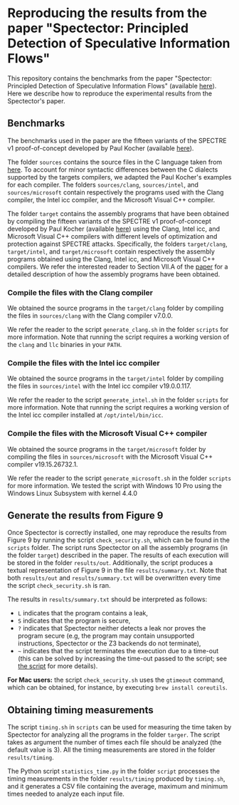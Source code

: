# Reproducing the results from the paper "Spectector: Principled Detection of Speculative Information Flows"

This repository contains the benchmarks from the paper "Spectector: Principled
Detection of Speculative Information Flows" (available [here](https://spectector.github.org/papers/spectector.pdf)). Here we
describe how to reproduce the experimental results from the Spectector's paper.

## <a name="benchmarks"></a> Benchmarks

The benchmarks used in the paper are the fifteen variants of the SPECTRE v1
proof-of-concept developed by Paul Kocher (available [here](https://www.paulkocher.com/doc/MicrosoftCompilerSpectreMitigation.html)).

The folder `sources` contains the source files in the C language taken from
[here](https://www.paulkocher.com/doc/MicrosoftCompilerSpectreMitigation.html).
To account for minor syntactic differences between the C dialects supported by
the targets compilers, we adapted the Paul Kocher's examples for each compiler.
The folders `sources/clang`, `sources/intel`, and `sources/microsoft` contain
respectively the programs used with the Clang compiler, the Intel icc compiler,
and the Microsoft Visual C++ compiler.

The folder `target` contains the assembly programs that have been obtained by
compiling the fifteen variants of the SPECTRE v1 proof-of-concept developed by
Paul Kocher (available
[here](https://www.paulkocher.com/doc/MicrosoftCompilerSpectreMitigation.html))
using the Clang, Intel icc, and Microsoft Visual C++ compilers with different
levels of optimization and protection against SPECTRE attacks. Specifically, the
folders `target/clang`, `target/intel`, and `target/microsoft` contain
respectively the assembly programs obtained using the Clang, Intel icc, and
Microsoft Visual C++ compilers. We refer the interested reader to Section VII.A
of the [paper](https://spectector.github.org/papers/spectector.pdf) for a detailed description of how the assembly programs
have been obtained.

### Compile the files with the Clang compiler

We obtained the source programs in the `target/clang` folder by compiling the
files in `sources/clang` with the Clang compiler v7.0.0. 

We refer the reader to
the script `generate_clang.sh` in the folder `scripts` for more
information. Note that running the script requires a working version of the
`clang` and `llc` binaries in your `PATH`.

### Compile the files with the Intel icc compiler

We obtained the source programs in the `target/intel` folder by
compiling the files in `sources/intel` with the Intel icc compiler
v19.0.0.117.

We refer the reader to the script `generate_intel.sh` in the folder `scripts`
for more information. Note that running the script requires a working version of
the Intel icc compiler installed at `/opt/intel/bin/icc`.

### Compile the files with the Microsoft Visual C++ compiler

We obtained the source programs in the `target/microsoft` folder by
compiling the files in `sources/microsoft` with the Microsoft Visual
C++ compiler v19.15.26732.1.

We refer the reader to the script `generate_microsoft.sh` in the folder
`scripts` for more information. We tested the script with Windows 10 Pro using
the Windows Linux Subsystem with kernel 4.4.0



## Generate the results from Figure 9

Once Spectector is correctly installed, one may reproduce the results from
Figure 9 by running the script `check_security.sh`, which can be found in the
`scripts` folder.
The script runs Spectector on all the assembly programs (in the folder `target`)
described in the paper.
The results of each execution will be stored in the folder `results/out`.
Additionally, the script produces a textual representation of Figure 9 in the
file `results/summary.txt`.
Note that both `results/out` and `results/summary.txt` will be overwritten every
time the script `check_security.sh` is ran.

The results in `results/summary.txt` should be interpreted as follows:
 * `L` indicates that the program contains a leak,
 * `S` indicates that the program is secure,
 * `?` indicates that Spectector neither detects a leak nor proves the program secure (e.g, the program may contain unsupported instructions, Spectector or the Z3 backends do not terminate),
 * `~` indicates that the script terminates the execution due to a time-out (this can be solved by increasing the time-out passed to the script; see [the script](check_security.sh) for more details).

 **For Mac users:** the script `check_security.sh` uses the `gtimeout` command, which can be obtained, for instance, by executing `brew install coreutils`.

## Obtaining timing measurements

The script `timing.sh` in `scripts` can be used for measuring the time
taken by Spectector for analyzing all the programs in the folder `targer`.
The script takes as argument the number of times each file should be analyzed
(the default value is 3). All the timing measurements are stored in the folder
`results/timing`.

The Python script `statistics_time.py` in the folder `script` processes
the timing measurements in the folder `results/timing` produced by `timing.sh`,
and it generates a CSV file containing the average, maximum and minimum times needed
to analyze each input file.
